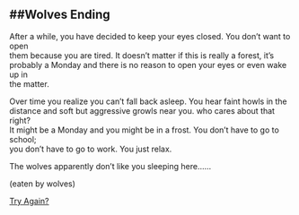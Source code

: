 ##Wolves Ending
---
After a while, you have decided to keep your eyes closed. You don’t want to open  
them because you are tired. It doesn’t matter if this is really a forest, it’s   
probably a Monday and there is no reason to open your eyes or even wake up in   
the matter. 

Over time you realize you can’t fall back asleep. You hear faint howls in the   
distance and soft but aggressive growls near you. who cares about that right?   
It might be a Monday and you might be in a frost. You don’t have to go to school;   
you don’t have to go to work. You just relax.

The wolves apparently don’t like you sleeping here……

(eaten by wolves)


[Try Again?](start.md)